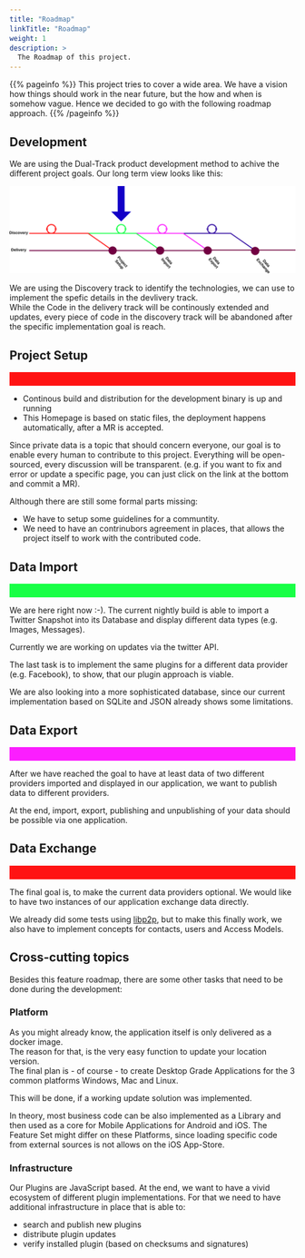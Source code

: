 ```yaml
---
title: "Roadmap"
linkTitle: "Roadmap"
weight: 1
description: >
  The Roadmap of this project.
---
```


{{% pageinfo %}}
This project tries to cover a wide area. We have a vision how things should work in the near future, but the how and when is somehow vague.
Hence we decided to go with the following roadmap approach.
{{% /pageinfo %}}

## Development

We are using the Dual-Track product development method to achive the different project goals.
Our long term view looks like this:

<img alt="Development-Roadmap" src="roadmap.svg" />

We are using the Discovery track to identify the technologies, we can use to implement the spefic details in the devlivery track.   
While the Code in the delivery track will be continously extended and updates, every piece of code in the discovery track will be abandoned after the specific implementation goal is reach.

## Project Setup

<div style="height: 24px; background-color:#ff1313"></div>

* Continous build and distribution for the development binary is up and running
* This Homepage is based on static files, the deployment happens automatically, after a MR is accepted.

Since private data is a topic that should concern everyone, our goal is to enable every human to contribute to this project. Everything will be open-sourced, every discussion will be transparent. 
(e.g. if you want to fix and error or update a specific page, you can just click on the link at the bottom and commit a MR).

Although there are still some formal parts missing:

* We have to setup some guidelines for a communtity.
* We need to have an contrinubors agreement in places, that allows the project itself to work with the contributed code.

## Data Import

<div style="height: 24px; background-color:#18ff46"></div>

We are here right now :-).
The current nightly build is able to import a Twitter Snapshot into its Database and display different data types (e.g. Images, Messages).

Currently we are working on updates via the twitter API.

The last task is to implement the same plugins for a different data provider (e.g. Facebook), to show, that our plugin approach is viable.

We are also looking into a more sophisticated database, since our current implementation based on SQLite and JSON already shows some limitations.

## Data Export

<div style="height: 24px; background-color:#fb1eff"></div>

After we have reached the goal to have at least data of two different providers imported and displayed in our application, we want to publish data to different providers.

At the end, import, export, publishing and unpublishing of your data should be possible via one application.

## Data Exchange

<div style="height: 24px; background-color:#ff1313"></div>

The final goal is, to make the current data providers optional.
We would like to have two instances of our application exchange data directly.

We already did some tests using [libp2p](https://libp2p.io), but to make this finally work, we also have to implement concepts for contacts, users and Access Models.

## Cross-cutting topics

Besides this feature roadmap, there are some other tasks that need to be done during the development:

### Platform

As you might already know, the application itself is only delivered as a docker image.  
The reason for that, is the very easy function to update your location version.  
The final plan is - of course - to create Desktop Grade Applications for the 3 common platforms Windows, Mac and Linux.  

This will be done, if a working update solution was implemented.

In theory, most business code can be also implemented as a Library and then used as a core for Mobile Applications for Android and iOS. The Feature Set might differ on these Platforms, since loading specific code from external sources is not allows on the iOS App-Store.

### Infrastructure

Our Plugins are JavaScript based. At the end, we want to have a vivid ecosystem of different plugin implementations. For that we need to have additional infrastructure in place that is able to:

* search and publish new plugins
* distribute plugin updates
* verify installed plugin (based on checksums and signatures)
